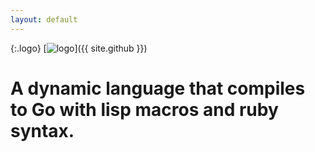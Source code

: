 ```yaml
---
layout: default
---
```


{:.logo}
[![logo](/hazelnut/logo/hazelnut.svg)]({{ site.github }})

# A dynamic language that compiles to Go with lisp macros and ruby syntax.
